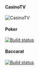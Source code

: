 #### CasinoTV
![CasinoTV](https://dev.azure.com/officesdts/htv/_apis/build/status/Dev/Build%20CasinoTV)
#### Poker
[![Build status](https://dev.azure.com/officesdts/htv/_apis/build/status/Dev/Build%20CasinoTV)](https://dev.azure.com/officesdts/htv/_build/latest?definitionId=20)
#### Baccarat
[![Build status](https://dev.azure.com/officesdts/htv/_apis/build/status/Dev/Build%20LiveLobby)](https://dev.azure.com/officesdts/htv/_build/latest?definitionId=21)
